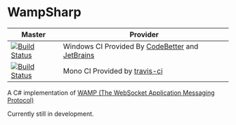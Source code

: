 WampSharp
=========

Master | Provider
------ | --------
[![Build Status][WinImgMaster]][WinLinkMaster] | Windows CI Provided By [CodeBetter][] and [JetBrains][] 
[![Build Status][MonoImgMaster]][MonoLinkMaster] | Mono CI Provided by [travis-ci][] 


A C# implementation of [WAMP (The WebSocket Application Messaging Protocol)][WampLink]

Currently still in development.

[WampLink]:http://wamp.ws

[WinImgMaster]:http://teamcity.codebetter.com/app/rest/builds/buildType:\(id:bt1055\)/statusIcon
[WinLinkMaster]:http://teamcity.codebetter.com/viewLog.html?buildTypeId=bt1055&buildId=lastFinished&guest=1
[MonoImgMaster]:https://travis-ci.org/darkl/WampSharp.png?branch=master
[MonoLinkMaster]:https://travis-ci.org/darkl/WampSharp

[JetBrains]:http://www.jetbrains.com/
[CodeBetter]:http://codebetter.com/
[travis-ci]:https://travis-ci.org/
